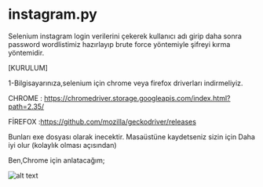 # instagram.py



Selenium instagram login verilerini çekerek kullanıcı adı girip daha sonra password wordlistimiz hazırlayıp brute force yöntemiyle şifreyi kırma yöntemidir.


[KURULUM]



1-Bilgisayarınıza,selenium için chrome veya firefox driverları indirmeliyiz.

CHROME : https://chromedriver.storage.googleapis.com/index.html?path=2.35/

FİREFOX :https://github.com/mozilla/geckodriver/releases 

Bunları exe dosyası olarak inecektir. Masaüstüne kaydetseniz sizin için Daha iyi olur (kolaylık olması açısından)

Ben,Chrome için anlatacağım;

![alt text](https://prnt.sc/11pleja)



